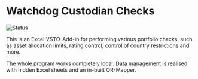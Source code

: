 # Watchdog Custodian Checks

![Status](https://img.shields.io/badge/Status-In%20Work-9cf)

This is an Excel VSTO-Add-in for performing various portfolio checks, such as asset allocation limits, rating control, control of country restrictions and more.

The whole program works completely local. Data management is realised with hidden Excel sheets and an in-built OR-Mapper.
